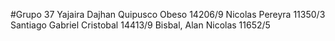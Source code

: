 #Grupo 37
Yajaira Dajhan Quipusco Obeso 14206/9
Nicolas Pereyra 11350/3
Santiago Gabriel Cristobal 14413/9
Bisbal, Alan Nicolas 11652/5

